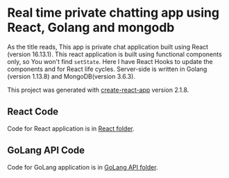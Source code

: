 # Real time private chatting app using React, Golang and mongodb

As the title reads, This app is private chat application built using React (version 16.13.1). This react application is built using functional components only, so You won't find `setState`. Here I have React Hooks to update the components and for React life cycles.
Server-side is written in Golang (version 1.13.8) and MongoDB(version 3.6.3).

This project was generated with [create-react-app](https://github.com/facebook/create-react-app) version 2.1.8.

## React Code
Code for React application is in [React folder](https://github.com/ShankyTiwari/Real-time-private-chatting-app-using-React-Golang-and-mongodb/tree/master/React%20App).

## GoLang API Code
Code for GoLang application is in [GoLang API folder](https://github.com/ShankyTiwari/Real-time-private-chatting-app-using-React-Golang-and-mongodb/tree/master/Golang%20App).

